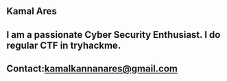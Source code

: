 ## Kamal Ares


## I am a passionate Cyber Security Enthusiast. I do regular CTF in tryhackme.

## Contact:kamalkannanares@gmail.com
